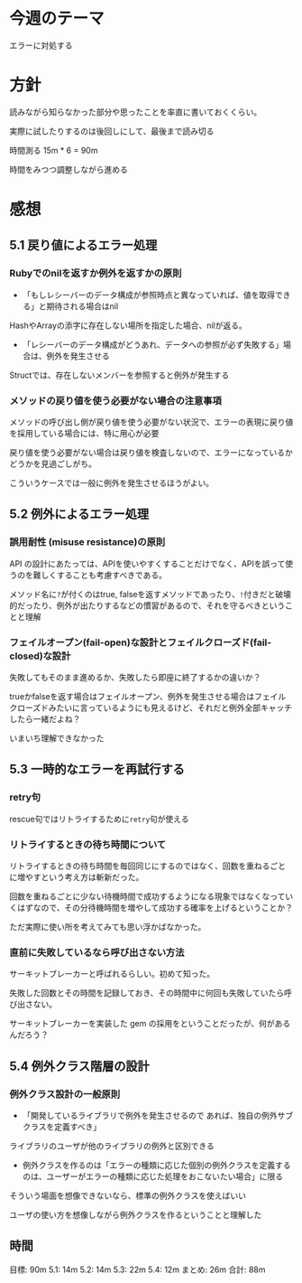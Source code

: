 # 今週のテーマ
エラーに対処する

# 方針
読みながら知らなかった部分や思ったことを率直に書いておくくらい。

実際に試したりするのは後回しにして、最後まで読み切る

時間測る 15m * 6 = 90m

時間をみつつ調整しながら進める

# 感想

## 5.1 戻り値によるエラー処理

### Rubyでのnilを返すか例外を返すかの原則

- 「もしレシーバーのデータ構成が参照時点と異なっていれば、値を取得できる」と期待される場合はnil

HashやArrayの添字に存在しない場所を指定した場合、nilが返る。

- 「レシーバーのデータ構成がどうあれ、データへの参照が必ず失敗する」場合は、例外を発生させる

Structでは、存在しないメンバーを参照すると例外が発生する


### メソッドの戻り値を使う必要がない場合の注意事項
メソッドの呼び出し側が戻り値を使う必要がない状況で、エラーの表現に戻り値を採用している場合には、特に用心が必要

戻り値を使う必要がない場合は戻り値を検査しないので、エラーになっているかどうかを見過ごしがち。

こういうケースでは一般に例外を発生させるほうがよい。

## 5.2 例外によるエラー処理

### 誤用耐性 (misuse resistance)の原則

API の設計にあたっては、APIを使いやすくすることだけでなく、APIを誤って使うのを難しくすることも考慮すべきである。

メソッド名に`?`が付くのはtrue, falseを返すメソッドであったり、`!`付きだと破壊的だったり、例外が出たりするなどの慣習があるので、それを守るべきということと理解

### フェイルオープン(fail-open)な設計とフェイルクローズド(fail-closed)な設計
失敗してもそのまま進めるか、失敗したら即座に終了するかの違いか？

trueかfalseを返す場合はフェイルオープン、例外を発生させる場合はフェイルクローズドみたいに言っているようにも見えるけど、それだと例外全部キャッチしたら一緒だよね？

いまいち理解できなかった

## 5.3 一時的なエラーを再試行する

### retry句
rescue句ではリトライするために`retry`句が使える

### リトライするときの待ち時間について
リトライするときの待ち時間を毎回同じにするのではなく、回数を重ねるごとに増やすという考え方は斬新だった。

回数を重ねるごとに少ない待機時間で成功するようになる現象ではなくなっていくはずなので、その分待機時間を増やして成功する確率を上げるということか？

ただ実際に使い所を考えてみても思い浮かばなかった。

### 直前に失敗しているなら呼び出さない方法
サーキットブレーカーと呼ばれるらしい。初めて知った。

失敗した回数とその時間を記録しておき、その時間中に何回も失敗していたら呼び出さない。

サーキットブレーカーを実装した gem の採用をということだったが、何があるんだろう？


## 5.4 例外クラス階層の設計

### 例外クラス設計の一般原則

- 「開発しているライブラリで例外を発生させるので あれば、独自の例外サブクラスを定義すべき」

ライブラリのユーザが他のライブラリの例外と区別できる

- 例外クラスを作るのは「エラーの種類に応じた個別の例外クラスを定義するのは、ユーザーがエラーの種類に応じた処理をおこないたい場合」に限る

そういう場面を想像できないなら、標準の例外クラスを使えばいい

ユーザの使い方を想像しながら例外クラスを作るということと理解した


## 時間
目標: 90m
5.1: 14m
5.2: 14m
5.3: 22m
5.4: 12m
まとめ: 26m
合計: 88m
